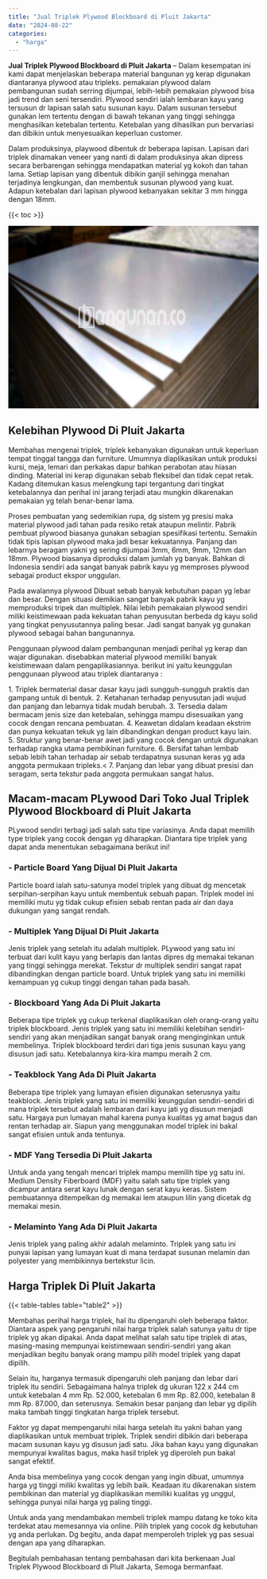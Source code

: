 ```yaml
---
title: "Jual Triplek Plywood Blockboard di Pluit Jakarta"
date: "2024-08-22"
categories: 
  - "harga"
---
```


**Jual Triplek Plywood Blockboard di Pluit Jakarta** – Dalam kesempatan ini kami dapat menjelaskan beberapa material bangunan yg kerap digunakan diantaranya plywood atau tripleks. pemakaian plywood dalam pembangunan sudah serring dijumpai, lebih-lebih pemakaian plywood bisa jadi trend dan seni tersendiri. Plywood sendiri ialah lembaran kayu yang tersusun dr lapisan salah satu susunan kayu. Dalam susunan tersebut gunakan lem tertentu dengan di bawah tekanan yang tinggi sehingga menghasilkan ketebalan tertentu. Ketebalan yang dihasilkan pun bervariasi dan dibikin untuk menyesuaikan keperluan customer.

Dalam produksinya, playwood dibentuk dr beberapa lapisan. Lapisan dari triplek dinamakan veneer yang nanti di dalam produksinya akan dipress secara berbarengan sehingga mendapatkan material yg kokoh dan tahan lama. Setiap lapisan yang dibentuk dibikin ganjil sehingga menahan terjadinya lengkungan, dan membentuk susunan plywood yang kuat. Adapun ketebalan dari lapisan plywood kebanyakan sekitar 3 mm hingga dengan 18mm.

{{< toc >}}

![Jual Triplek Plywood Blockboard di Pluit Jakarta](/images/jual-triplek-murah-21.png)

## Kelebihan Plywood Di Pluit Jakarta

Membahas mengenai triplek, triplek kebanyakan digunakan untuk keperluan tempat tinggal tangga dan furniture. Umumnya diaplikasikan untuk produksi kursi, meja, lemari dan perkakas dapur bahkan perabotan atau hiasan dinding. Material ini kerap digunakan sebab fleksibel dan tidak cepat retak. Kadang ditemukan kasus melengkung tapi tergantung dari tingkat ketebalannya dan perihal ini jarang terjadi atau mungkin dikarenakan pemakaian yg telah benar-benar lama.

Proses pembuatan yang sedemikian rupa, dg sistem yg presisi maka material plywood jadi tahan pada resiko retak ataupun melintir. Pabrik pembuat plywood biasanya gunakan sebagian spesifikasi tertentu. Semakin tidak tipis lapisan plywood maka jadi besar kekuatannya. Panjang dan lebarnya beragam yakni yg sering dijumpai 3mm, 6mm, 9mm, 12mm dan 18mm. Plywood biasanya diproduksi dalam jumlah yg banyak. Bahkan di Indonesia sendiri ada sangat banyak pabrik kayu yg memproses plywood sebagai product ekspor unggulan.

Pada awalannya plywood Dibuat sebab banyak kebutuhan papan yg lebar dan besar. Dengan situasi demikian sangat banyak pabrik kayu yg memproduksi tripek dan multiplek. Nilai lebih pemakaian plywood sendiri miliki keistimewaan pada kekuatan tahan penyusutan berbeda dg kayu solid yang tingkat penyusutannya paling besar. Jadi sangat banyak yg gunakan plywood sebagai bahan bangunannya.

Penggunaan plywood dalam pembangunan menjadi perihal yg kerap dan wajar digunakan. disebabkan material plywood memiliki banyak keistimewaan dalam pengaplikasiannya. berikut ini yaitu keunggulan penggunaan plywood atau triplek diantaranya :

1\. Triplek bermaterial dasar dasar kayu jadi sungguh-sungguh praktis dan gampang untuk di bentuk. 2. Ketahanan terhadap penyusutan jadi wujud dan panjang dan lebarnya tidak mudah berubah. 3. Tersedia dalam bermacam jenis size dan ketebalan, sehingga mampu disesuaikan yang cocok dengan rencana pembuatan. 4. Keawetan didalam keadaan ekstrim dan punya kekuatan tekuk yg lain dibandingkan dengan product kayu lain. 5. Struktur yang benar-benar awet jadi yang cocok dengan untuk digunakan terhadap rangka utama pembikinan furniture. 6. Bersifat tahan lembab sebab lebih tahan terhadap air sebab terdapatnya susunan keras yg ada anggota permukaan tripleks.< 7. Panjang dan lebar yang dibuat presisi dan seragam, serta tekstur pada anggota permukaan sangat halus.

## Macam-macam PLywood Dari Toko Jual Triplek Plywood Blockboard di Pluit Jakarta

PLywood sendiri terbagi jadi salah satu tipe variasinya. Anda dapat memilih type triplek yang cocok dengan yg diharapkan. Diantara tipe triplek yang dapat anda menentukan sebagaimana berikut ini!

### \- Particle Board Yang Dijual Di Pluit Jakarta

Particle board ialah satu-satunya model triplek yang dibuat dg mencetak serpihan-serpihan kayu untuk membentuk sebuah papan. Triplek model ini memiliki mutu yg tidak cukup efisien sebab rentan pada air dan daya dukungan yang sangat rendah.

### \- Multiplek Yang Dijual Di Pluit Jakarta

Jenis triplek yang setelah itu adalah multiplek. PLywood yang satu ini terbuat dari kulit kayu yang berlapis dan lantas dipres dg memakai tekanan yang tinggi sehingga merekat. Tekstur dr multiplek sendiri sangat rapat dibandingkan dengan particle board. Untuk triplek yang satu ini memiliki kemampuan yg cukup tinggi dengan tahan pada basah.

### \- Blockboard Yang Ada Di Pluit Jakarta

Beberapa tipe triplek yg cukup terkenal diaplikasikan oleh orang-orang yaitu triplek blockboard. Jenis triplek yang satu ini memiliki kelebihan sendiri-sendiri yang akan menjadikan sangat banyak orang menginginkan untuk membelinya. Triplek blockboard terdiri dari tiga jenis susunan kayu yang disusun jadi satu. Ketebalannya kira-kira mampu meraih 2 cm.

### \- Teakblock Yang Ada Di Pluit Jakarta

Beberapa tipe triplek yang lumayan efisien digunakan seterusnya yaitu teakblock. Jenis triplek yang satu ini memiliki keunggulan sendiri-sendiri di mana triplek tersebut adalah lembaran dari kayu jati yg disusun menjadi satu. Hargaya pun lumayan mahal karena punya kualitas yg amat bagus dan rentan terhadap air. Siapun yang menggunakan model triplek ini bakal sangat efisien untuk anda tentunya.

### \- MDF Yang Tersedia Di Pluit Jakarta

Untuk anda yang tengah mencari triplek mampu memilih tipe yg satu ini. Medium Density Fiberboard (MDF) yaitu salah satu tipe triplek yang dicampur antara serat kayu lunak dengan serat kayu keras. Sistem pembuatannya ditempelkan dg memakai lem ataupun lilin yang dicetak dg memakai mesin.

### \- Melaminto Yang Ada Di Pluit Jakarta

Jenis triplek yang paling akhir adalah melaminto. Triplek yang satu ini punyai lapisan yang lumayan kuat di mana terdapat susunan melamin dan polyester yang membikinnya bertekstur licin.

## Harga Triplek Di Pluit Jakarta

{{< table-tables table="table2" >}}

Membahas perihal harga triplek, hal itu dipengaruhi oleh beberapa faktor. Diantara aspek yang pengaruhi nilai harga triplek salah satunya yaitu dr tipe triplek yg akan dipakai. Anda dapat melihat salah satu tipe triplek di atas, masing-masing mempunyai keistimewaan sendiri-sendiri yang akan menjadikan begitu banyak orang mampu pilih model triplek yang dapat dipilih.

Selain itu, harganya termasuk dipengaruhi oleh panjang dan lebar dari triplek itu sendiri. Sebagaimana halnya triplek dg ukuran 122 x 244 cm untuk ketebalan 4 mm Rp. 52.000, ketebalan 6 mm Rp. 82.000, ketebalan 8 mm Rp. 87.000, dan seterusnya. Semakin besar panjang dan lebar yg dipilih maka tambah tinggi tingkatan harga triplek tersebut.

Faktor yg dapat mempengaruhi nilai harga setelah itu yakni bahan yang diaplikasikan untuk membuat triplek. Triplek sendiri dibikin dari beberapa macam susunan kayu yg disusun jadi satu. Jika bahan kayu yang digunakan mempunyai kwalitas bagus, maka hasil triplek yg diperoleh pun bakal sangat efektif.

Anda bisa membelinya yang cocok dengan yang ingin dibuat, umumnya harga yg tinggi miliki kwalitas yg lebih baik. Keadaan itu dikarenakan sistem pembikinan dan material yg diaplikasikan memiliki kualitas yg unggul, sehingga punyai nilai harga yg paling tinggi.

Untuk anda yang mendambakan membeli triplek mampu datang ke toko kita terdekat atau memesannya via online. Pilih triplek yang cocok dg kebutuhan yg anda perlukan. Dg begitu, anda dapat memperoleh triplek yg pas sesuai dengan apa yang diharapkan.

Begitulah pembahasan tentang pembahasan dari kita berkenaan Jual Triplek Plywood Blockboard di Pluit Jakarta, Semoga bermanfaat.

